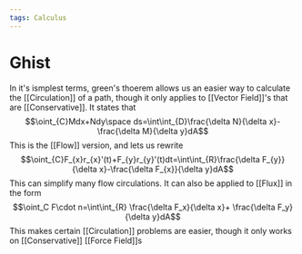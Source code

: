 ```yaml
---
tags: Calculus
---
```

# Ghist
In it's ismplest terms, green's thoerem allows us an easier way to calculate the [[Circulation]] of a path, though it only applies to [[Vector Field]]'s that are [[Conservative]]. It states that
$$\oint_{C}Mdx+Ndy\space ds=\int\int_{D}\frac{\delta N}{\delta x}-\frac{\delta M}{\delta y}dA$$This is the [[Flow]] version, and lets us rewrite $$\oint_{C}F_{x}r_{x}'(t)+F_{y}r_{y}'(t)dt=\int\int_{R}\frac{\delta F_{y}}{\delta x}-\frac{\delta F_{x}}{\delta y}dA$$This can simplify many flow circulations. It can also be applied to [[Flux]]  in the form $$\oint_C F\cdot n=\int\int_{R} \frac{\delta F_x}{\delta x}+ \frac{\delta F_y}{\delta y}dA$$This makes certain [[Circulation]] problems are easier, though it only works on [[Conservative]] [[Force Field]]s